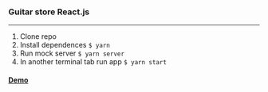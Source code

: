 ### Guitar store React.js

---

1. Clone repo
2. Install dependences `$ yarn`
3. Run mock server `$ yarn server`
4. In another terminal tab run app `$ yarn start`

#### [Demo](https://mistercrude.github.io/guitar-store/)
